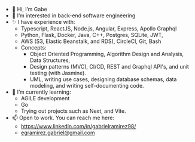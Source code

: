 - 👋 Hi, I’m Gabe
- 👀 I’m interested in back-end software engineering
- ✨ I have experience with:
  - Typescript, ReactJS, Node.js, Angular, Express, Apollo Graphql 
  - Python, Flask, Docker, Java, C++, Postgres, SQLite, JWT,
  - AWS (S3, Elastic Beanstalk, and RDS), CircleCI, Git, Bash
  - Concepts:
    - Object Oriented Programming, Algorithm Design and Analysis, Data Structures,
    - Design patterns (MVC), CI/CD, REST and Graphql API's, and unit testing (with Jasmine).
    - UML, writing use cases, designing database schemas, data modeling, and writing self-documenting code.
- 🌱 I’m currently learning:
  - AGILE development
  - Go
  - Trying out projects such as Next, and Vite.
- 📫 Open to work. You can reach me here:
  - https://www.linkedin.com/in/gabrielramirez98/
  - egramirez.gabriel@gmail.com

<!---
genrique98/genrique98 is a ✨ special ✨ repository because its `README.md` (this file) appears on your GitHub profile.
You can click the Preview link to take a look at your changes.
--->
